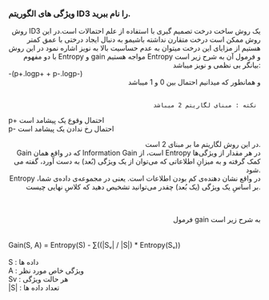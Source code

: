 ### ویژگی های الگوریتم ID3 را نام ببرید.

<div align="right" >
روش ID3 یک روش ساخت درخت تصمیم گیری با استفاده از علم احتمالات است.در این روش ممکن است درخت متقارن نداشته باشیمو به دنبال ایجاد درختی با عمق کمتر هستیم 
از مزایای این درخت میتوان به عدم حساسیت بالا به نویز اشاره نمود 
در این روش با دو مفهوم Entropy و gain مواجه هستیم 
  Entropy و فرمول آن به شرح زیر است :بیانگر بی نظمی و نویز میباشد
  <br/>
  <div align="left">
  -(p+.logp+ + p-.logp-)
    
<div align="right">
 و همانطور که میدانیم احتمال بین 0 و 1 میباشد 

</div>
    <br/>

   
  </div>
  
   ```
    نکته : مبنای لگاریتم 2 میباشد 
   ```
  <div align="left">

  p+ احتمال وقوع یک پیشامد است 
 <br/>
  p- احتمال رخ ندادن یک پیشامد است
  
  </div>
  
  در این روش لگاریتم ما بر مبنای 2 است.
  <br/>
  Gain که در واقع همان Information Gain است، از Entropy در هر مقدار از ویژگی‌ها کمک گرفته و به میزانِ اطلاعاتی که می‌توان از یک ویژگی (بُعد) به دست آورد، گفته می شود.
  <br/>
Entropy در واقع نشان دهنده‌ی کم بودن اطلاعات است. یعنی در مجموعه‌ی داده‌ی شما، بر اساسِ یک ویژگی (یک بُعد) چقدر می‌توانید تشخیص دهید که کلاسِ نهایی چیست.
  
  <br/>
  </br>
  فرمول gain به شرح زیر است 
  <br/>
  <br/>
  </br>
<div align="left">
  Gain(S, A) = Entropy(S) - ∑((|Sᵥ| / |S|) * Entropy(Sᵥ))
  <br/>
  </br>
S : داده ها 
<br/>
A : ویژگی خاص مورد نظر 
<br/>
Sv : هر حالت ویژگی
<br/>
|S| : تعداد داده ها

  </div>
  
</div>




